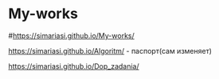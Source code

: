 # My-works

#https://simariasi.github.io/My-works/

https://simariasi.github.io/Algoritm/ - паспорт(сам изменяет)


https://simariasi.github.io/Dop_zadania/
